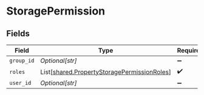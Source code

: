 # StoragePermission


## Fields

| Field                                                                                                | Type                                                                                                 | Required                                                                                             | Description                                                                                          |
| ---------------------------------------------------------------------------------------------------- | ---------------------------------------------------------------------------------------------------- | ---------------------------------------------------------------------------------------------------- | ---------------------------------------------------------------------------------------------------- |
| `group_id`                                                                                           | *Optional[str]*                                                                                      | :heavy_minus_sign:                                                                                   | N/A                                                                                                  |
| `roles`                                                                                              | List[[shared.PropertyStoragePermissionRoles](../../models/shared/propertystoragepermissionroles.md)] | :heavy_check_mark:                                                                                   | N/A                                                                                                  |
| `user_id`                                                                                            | *Optional[str]*                                                                                      | :heavy_minus_sign:                                                                                   | N/A                                                                                                  |